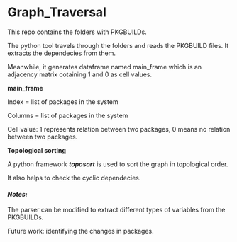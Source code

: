 # Graph_Traversal



This repo contains the folders with PKGBUILDs.



The python tool travels through the folders and reads the PKGBUILD files. It extracts the dependecies from them.

Meanwhile, it generates dataframe named main_frame which is an adjacency matrix cotaining 1 and 0 as cell values.



**main_frame**

Index = list of packages in the system

Columns = list of packages in the system

Cell value: 1 represents relation between two packages, 0 means no relation between two packages.



**Topological sorting**

A python framework ***toposort*** is used to sort the graph in topological order.

It also helps to check the cyclic dependecies.



#### *Notes:*

The parser can be modified to extract different types of variables from the PKGBUILDs.

Future work: identifying the changes in packages.